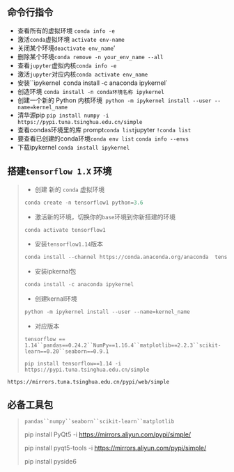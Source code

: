 ## 命令行指令

+ 查看所有的虚拟环境 `conda info -e`
+ 激活`conda`虚拟环境 `activate env-name`
+ 关闭某个环境`deactivate env_name`’
+ 删除某个环境`conda remove -n your_env_name --all`
+ 查看`jupyter`虚拟内核`conda info -e`
+ 激活`jupyter`对应内核`conda activate env_name`
+ 安装``ipykernel` `conda install -c anaconda ipykernel`
+ 创造环境 `conda install -n conda环境名称 ipykernel`
+ 创建一个新的 Python 内核环境` python -m ipykernel install --user --name=kernel_name`
+ 清华源pip `pip install numpy -i https://pypi.tuna.tsinghua.edu.cn/simple`
+ 查看condas环境里的库 prompt`conda list`jupyter `!conda list`
+ 要查看已创建的conda环境`conda env list` `conda info --envs`
+ 下载ipykernel `conda install ipykernel`

## 搭建`tensorflow 1.X` 环境

>+ 创建 新的 `conda` 虚拟环境
>
> ```python
> conda create -n tensorflow1 python=3.6
> ```
>
>
>
>+ 激活新的环境，切换你的`base`环境到你新搭建的环境
>
> ```python
> conda activate tensorflow1
> ```
>
>
>
>+ 安装`tensorflow1.14`版本
>
>```python
>conda install --channel https://conda.anaconda.org/anaconda  tensorflow-gpu=1.14.0
>```
>
>+ 安装ipkernal包
>
>  ```python
>  conda install -c anaconda ipykernel
>  ```
>
>+ 创建kernal环境
>
>  ```python
>  python -m ipykernel install --user --name=kernel_name
>  ```
>
>+ 对应版本
>
> `tensorflow == 1.14``pandas==0.24.2``NumPy==1.16.4``matplotlib==2.2.3``scikit-learn==0.20``seaborn==0.9.1`
>
> `pip install tensorflow==1.14 -i https://pypi.tuna.tsinghua.edu.cn/simple`

```
https://mirrors.tuna.tsinghua.edu.cn/pypi/web/simple
```

## 必备工具包

>`pandas``numpy``seaborn``scikit-learn``matplotlib`
>
>pip install PyQt5 -i https://mirrors.aliyun.com/pypi/simple/
>
>pip install pyqt5-tools -i https://mirrors.aliyun.com/pypi/simple/
>
>pip install pyside6
